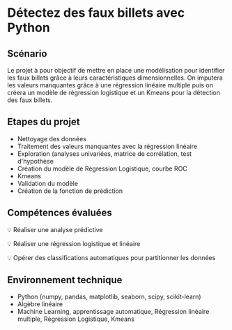 # Détectez des faux billets avec Python

## Scénario
Le projet à pour objectif de mettre en place une modélisation pour identifier les faux billets grâce à leurs caractéristiques dimensionnelles.
On imputera les valeurs manquantes grâce à une régression linéaire multiple puis on créera un modèle de régression logistique et un Kmeans pour la détection des faux billets.

## Etapes du projet
- Nettoyage des données
- Traitement des valeurs manquantes avec la régression linéaire
- Exploration (analyses univariées, matrice de corrélation, test d'hypothèse 
- Création du modèle de Régression Logistique, courbe ROC
- Kmeans
- Validation du modèle
- Création de la fonction de prédiction

## Compétences évaluées

:bulb: Réaliser une analyse prédictive

:bulb: Réaliser une régression logistique et linéaire

:bulb: Opérer des classifications automatiques pour partitionner les données

## Environnement technique
- Python (numpy, pandas, matplotlib, seaborn, scipy, scikit-learn)
- Algèbre linéaire
- Machine Learning, apprentissage automatique, Régression linéaire multiple, Régression Logistique, Kmeans




